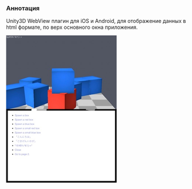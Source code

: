 ### Аннотация


Unity3D WebView плагин для iOS и Android, для отображение данных в html формате, по верх основного окна приложения.

![Скриншот](IMG_0004.jpg)
